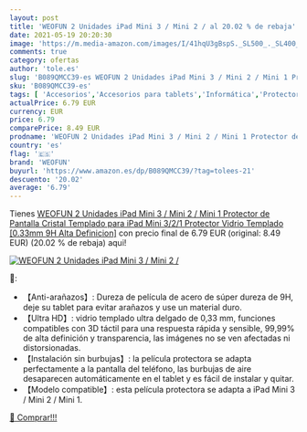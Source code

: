 ```yaml
---
layout: post
title: 'WEOFUN 2 Unidades iPad Mini 3 / Mini 2 / al 20.02 % de rebaja'
date: 2021-05-19 20:20:30
image: 'https://m.media-amazon.com/images/I/41hqU3gBspS._SL500_._SL400_.jpg'
comments: true
category: ofertas
author: 'tole.es'
slug: 'B089QMCC39-es WEOFUN 2 Unidades iPad Mini 3 / Mini 2 / Mini 1 Protector...'
sku: 'B089QMCC39-es'
tags: [ 'Accesorios','Accesorios para tablets','Informática','Protectores de pantalla para tablets','ipad','weofun', ]
actualPrice: 6.79 EUR
currency: EUR
price: 6.79
comparePrice: 8.49 EUR
prodname: 'WEOFUN 2 Unidades iPad Mini 3 / Mini 2 / Mini 1 Protector de Pantalla  Cristal Templado para iPad Mini 3/2/1 Protector Vidrio Templado [0.33mm  9H  Alta Definicion]'
country: 'es'
flag: '🇪🇸'
brand: 'WEOFUN'
buyurl: 'https://www.amazon.es/dp/B089QMCC39/?tag=tolees-21'
descuento: '20.02'
average: '6.79'
---
```


Tienes [WEOFUN 2 Unidades iPad Mini 3 / Mini 2 / Mini 1 Protector de Pantalla  Cristal Templado para iPad Mini 3/2/1 Protector Vidrio Templado [0.33mm  9H  Alta Definicion]](https://www.amazon.es/dp/B089QMCC39/?tag=tolees-21) con precio final de  6.79 EUR (original: 8.49 EUR) (20.02 %  de rebaja) aqui!

[![WEOFUN 2 Unidades iPad Mini 3 / Mini 2 /](https://m.media-amazon.com/images/I/41hqU3gBspS._SL500_._SL400_.jpg)](https://www.amazon.es/dp/B089QMCC39/?tag=tolees-21)

🔎:

- 【Anti-arañazos】: Dureza de película de acero de súper dureza de 9H, deje su tablet para evitar arañazos y use un material duro.
- 【Ultra HD】: vidrio templado ultra delgado de 0,33 mm, funciones compatibles con 3D táctil para una respuesta rápida y sensible, 99,99% de alta definición y transparencia, las imágenes no se ven afectadas ni distorsionadas.
- 【Instalación sin burbujas】: la película protectora se adapta perfectamente a la pantalla del teléfono, las burbujas de aire desaparecen automáticamente en el tablet y es fácil de instalar y quitar.
- 【Modelo compatible】: esta película protectora se adapta a iPad Mini 3 / Mini 2 / Mini 1.

[🛒 Comprar!!!](https://www.amazon.es/dp/B089QMCC39/?tag=tolees-21)
